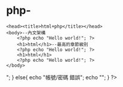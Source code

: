 # php-<html>
    <head><title>html+php</title></head>      
    <body>--內文架構
        <?php echo "Hello world!"; ?> 
        <h1>html</h1>--最高的章節級別
        <?php echo "Hello world!"; ?> 
        <h1>html</h1>
        <?php echo "Hello world!"; ?> 
    </body>
</html>

<?php
   #mysqli_connect() 建立資料庫連結
   $conn=mysqli_connect("db4free.net", "immust", "immustimmust", "immust");
   #mysqli_query() 從資料庫查詢資料
   $result=mysqli_query($conn, "select * from user");
   #mysqli_fetch_array() 從查詢出來的資料一筆一筆抓出來
   $login=FALSE;
   while ($row=mysqli_fetch_array($result)) {
     if (($_POST["id"]==$row["id"]) && ($_POST["pwd"]==$row["pwd"])) {
       $login=TRUE;
     }
   } 
   if ($login==TRUE) {-if假設句，是ture則執行，反之則毅然。
    session_start();
    $_SESSION["id"]=$_POST["id"];
    echo "登入成功";
    echo "<meta http-equiv=REFRESH content='3, url=11.bulletin.php'>";
   }

  else{
    echo "帳號/密碼 錯誤";
    echo "<meta http-equiv=REFRESH content='3, url=2.login.html'>";
  }
?>
